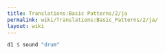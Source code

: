 ```yaml
---
title: Translations:Basic Patterns/2/ja
permalink: wiki/Translations:Basic_Patterns/2/ja/
layout: wiki
---
```


``` Haskell
d1 $ sound "drum"
```
